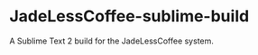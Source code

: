 JadeLessCoffee-sublime-build
============================

A Sublime Text 2 build for the JadeLessCoffee system.